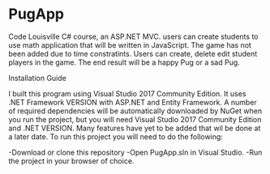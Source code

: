 # PugApp

Code Louisville C# course, an ASP.NET MVC. users can create students to use math application that will be written in JavaScript. The game has not been added due to time constratints. Users can create, delete edit student players in the game. The end result will be a happy Pug or a sad Pug. 

Installation Guide

I built this program using Visual Studio 2017 Community Edition. It uses .NET Framework VERSION with ASP.NET and Entity Framework. 
A number of required dependencies will be automatically downloaded by NuGet when you run the project, but you will need Visual Studio 2017 Community Edition and .NET VERSION. Many features have yet to be added that wil be done at a later date. 
To run this project you will need to do the following:

-Download or clone this repository
-Open PugApp.sln in Visual Studio.
-Run the project in your browser of choice.

